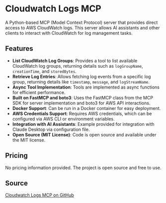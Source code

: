 # Cloudwatch Logs MCP

A Python-based MCP (Model Context Protocol) server that provides direct access to AWS CloudWatch logs. This server allows AI assistants and other clients to interact with CloudWatch for log management tasks.

## Features
- **List CloudWatch Log Groups**: Provides a tool to list available CloudWatch log groups, returning details such as `logGroupName`, `creationTime`, and `storedBytes`.
- **Retrieve Log Entries**: Allows fetching log events from a specific log group, returning details like `timestamp`, `message`, and `logStreamName`.
- **Async Tool Implementation**: Tools are implemented as async functions for efficient performance.
- **Built on FastMCP and boto3**: Uses the FastMCP class from the MCP SDK for server implementation and boto3 for AWS API interactions.
- **Docker Support**: Can be run in a Docker container for easy deployment.
- **AWS Credentials Support**: Requires AWS credentials, which can be configured via AWS CLI or environment variables.
- **Integration with AI Assistants**: Example provided for integration with Claude Desktop via configuration file.
- **Open Source (MIT License)**: Code is open source and available under the MIT license.

## Pricing
No pricing information provided. The project is open source and free to use.

## Source
[Cloudwatch Logs MCP on GitHub](https://github.com/serkanh/cloudwatch-logs-mcp)